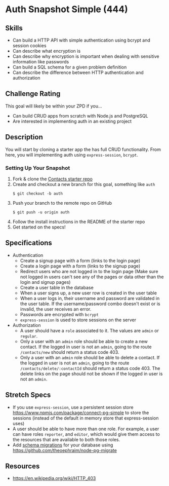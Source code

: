 # Auth Snapshot Simple (444)

## Skills

- Can build a HTTP API with simple authentication using bcrypt and session cookies
- Can describe what encryption is
- Can describe why encryption is important when dealing with sensitive information like passwords
- Can build a SQL schema for a given problem definition
- Can describe the difference between HTTP authentication and authorization

## Challenge Rating

This goal will likely be within your ZPD if you...

- Can build CRUD apps from scratch with Node.js and PostgreSQL
- Are interested in implementing auth in an existing project

## Description

You will start by cloning a starter app the has full CRUD functionality. From here, you will implementing auth using `express-session`, `bcrypt`.

### Setting Up Your Snapshot

1. Fork & clone the [Contacts starter repo](https://github.com/GuildCrafts/contacts-snapshot-starter)
1. Create and checkout a new branch for this goal, something like `auth`
    ```
    $ git checkout -b auth
    ```
1. Push your branch to the remote repo on GitHub
    ```
    $ git push -u origin auth
    ```
1. Follow the install instructions in the README of the starter repo
1. Get started on the specs!

## Specifications

- Authentication
  - Create a signup page with a form (links to the login page)
  - Create a login page with a form (links to the signup page)
  - Redirect users who are not logged in to the login page (Make sure not logged in users can't see any of the pages or data other than the login and signup pages)
  - Create a user table in the database
  - When a user signs up, a new user row is created in the user table
  - When a user logs in, their username and password are validated in the user table. If the username/password combo doesn't exist or is invalid, the user receives an error.
  - Passwords are encrypted with `bcrypt`
  - `express-session` is used to store sessions on the server
- Authorization
  - A user should have a `role` associated to it. The values are `admin` or `regular`.
  - Only a user with an `admin` role should be able to create a new contact. If the logged in user is not an `admin`, going to the route `/contacts/new` should return a status code 403.
  - Only a user with an `admin` role should be able to delete a contact. If the logged in user is not an `admin`, going to the route `/contacts/delete/:contactId` should return a status code 403. The delete links on the page should not be shown if the logged in user is not an `admin`.

## Stretch Specs

- If you use `express-session`, use a persistent session store https://www.npmjs.com/package/connect-pg-simple to store the sessions (instead of the default in memory store that express-session uses)
- A user should be able to have more than one role. For example, a user can have roles `reporter`, and `editor`, which would give them access to the resources that are available to both those roles.
- Add [schema migrations](https://en.wikipedia.org/wiki/Schema_migration) for your database using https://github.com/theoephraim/node-pg-migrate

## Resources
- https://en.wikipedia.org/wiki/HTTP_403
